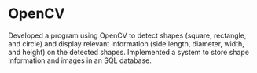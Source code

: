 # OpenCV
Developed a program using OpenCV to detect shapes (square, rectangle, and circle) and display relevant information (side length, diameter, width, and height) on the detected shapes. Implemented a system to store shape information and images in an SQL database.
